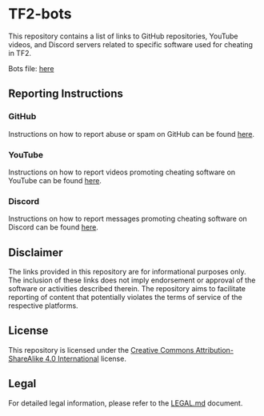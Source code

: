 # TF2-bots

This repository contains a list of links to GitHub repositories, YouTube videos, and Discord servers related to specific software used for cheating in TF2.

Bots file: [here](https://codeberg.org/firebadnofire/TF2-bots/src/branch/main/BOTS.md)

## Reporting Instructions

### GitHub
Instructions on how to report abuse or spam on GitHub can be found [here](https://docs.github.com/en/communities/maintaining-your-safety-on-github/reporting-abuse-or-spam).

### YouTube
Instructions on how to report videos promoting cheating software on YouTube can be found [here](https://support.google.com/youtube/answer/2802027?hl=en&co=GENIE.Platform%3DDesktop).

### Discord
Instructions on how to report messages promoting cheating software on Discord can be found [here](https://discord.com/safety/360044103651-reporting-abusive-behavior-to-discord?ref=refind).

## Disclaimer
The links provided in this repository are for informational purposes only. The inclusion of these links does not imply endorsement or approval of the software or activities described therein. The repository aims to facilitate reporting of content that potentially violates the terms of service of the respective platforms.

## License
This repository is licensed under the [Creative Commons Attribution-ShareAlike 4.0 International](https://codeberg.org/firebadnofire/TF2-bots/src/branch/main/LICENSE) license.

## Legal
For detailed legal information, please refer to the [LEGAL.md](https://codeberg.org/firebadnofire/TF2-bots/src/branch/main/LEGAL.md) document.
